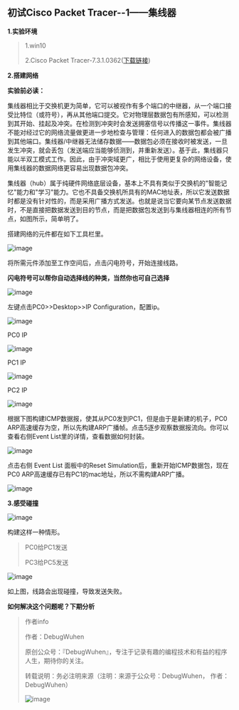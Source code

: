 ## 初试Cisco Packet Tracer--1——集线器

**1.实验环境**

>1.win10
>
>2.Cisco Packet Tracer-7.3.1.0362([下载链接](https://www.netacad.com/zh-hans/courses/packet-tracer/introduction-packet-tracer))

**2.搭建网络**

**实验前必读：**

集线器相比于交换机更为简单，它可以被视作有多个端口的中继器，从一个端口接受比特位（或符号），再从其他端口提交。它对物理层数据包有所感知，可以检测到其开始、挂起及冲突。在检测到冲突时会发送拥塞信号以传播这一事件。集线器不能对经过它的网络流量做更进一步地检查与管理：任何进入的数据包都会被广播到其他端口。集线器/中继器无法储存数据——数据包必须在接收时被发送，一旦发生冲突，就会丢包（发送端应当能够侦测到，并重新发送）。基于此，集线器只能以半双工模式工作。因此，由于冲突域更广，相比于使用更复杂的网络设备，使用集线器的数据网络更容易出现数据包冲突。

集线器（hub）属于纯硬件网络底层设备，基本上不具有类似于交换机的"智能记忆"能力和"学习"能力。它也不具备交换机所具有的MAC地址表，所以它发送数据时都是没有针对性的，而是采用广播方式发送。也就是说当它要向某节点发送数据时，不是直接把数据发送到目的节点，而是把数据包发送到与集线器相连的所有节点，如图所示，简单明了。


搭建网络的元件都在如下工具栏里。

![image](https://user-images.githubusercontent.com/48900845/112760463-9d2d9080-9029-11eb-8126-63527c6a849e.png)

将所需元件添加至工作空间后，点击闪电符号，开始连接线路。

**闪电符号可以帮你自动选择线的种类，当然你也可自己选择**

![image](https://user-images.githubusercontent.com/48900845/112760468-a4ed3500-9029-11eb-88fb-7835818b94d4.png)

左键点击PC0>>Desktop>>IP Configuration，配置ip。

![image](https://user-images.githubusercontent.com/48900845/112760492-c0584000-9029-11eb-961f-7e48c2e196cc.png)

PC0 IP

![image](https://user-images.githubusercontent.com/48900845/112760507-c817e480-9029-11eb-9ba1-3f37ce162533.png)

PC1 IP

![image](https://user-images.githubusercontent.com/48900845/112760515-cfd78900-9029-11eb-802a-0d7df4be32d6.png)

PC2 IP

![image](https://user-images.githubusercontent.com/48900845/112760527-d8c85a80-9029-11eb-84de-f8f1c5776d98.png)

根据下图构建ICMP数据报，使其从PC0发到PC1，但是由于是新建的机子，PC0 ARP高速缓存为空，所以先构建ARP广播帧。点击5逐步观察数据报流向。你可以查看右侧Event List里的详情，查看数据如何封装。

![image](https://user-images.githubusercontent.com/48900845/112760533-e1b92c00-9029-11eb-9949-95e976254070.png)

点击右侧 Event List 面板中的Reset Simulation后，重新开始ICMP数据包，现在PC0 ARP高速缓存已有PC1的mac地址，所以不需构建ARP广播。

![image](https://user-images.githubusercontent.com/48900845/112760541-e978d080-9029-11eb-94e0-2c4f600c69c4.png)

**3.感受碰撞**

![image](https://user-images.githubusercontent.com/48900845/112760544-ef6eb180-9029-11eb-8d30-0627f94cb045.png)

构建这样一种情形。

>PC0给PC1发送
>
>PC3给PC5发送

![image](https://user-images.githubusercontent.com/48900845/112760558-fbf30a00-9029-11eb-9e84-3d334420c324.png)

 如上图，线路会出现碰撞，导致发送失败。
 
**如何解决这个问题呢？下期分析**




>作者info
>
>作者：DebugWuhen
>
>原创公众号：『DebugWuhen』，专注于记录有趣的编程技术和有益的程序人生，期待你的关注。
>
>转载说明：务必注明来源（注明：来源于公众号：DebugWuhen， 作者：DebugWuhen）
>
>![image](https://user-images.githubusercontent.com/48900845/112752163-3b0e6480-9004-11eb-899d-66ddef749c2b.png)
